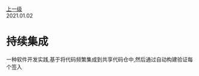 <div class="extend-header">
<div class="info">
<a class="back" href="./">上一级</a>
<div class="mini">
<span>2021.01.02</span>
</div>
</div>
<div class="content">


</div>
</div>
<div class="content-header">
<h1>持续集成</h1>
<summary class="desc">一种软件开发实践,基于将代码频繁集成到共享代码仓中,然后通过自动构建验证每个签入</summary>
</div>


